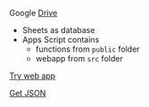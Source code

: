 Google [Drive](https://drive.google.com/drive/folders/1J5ZgTKKmKluVhWfajBLdtCOkcxu-lKIN?usp=sharing)

- Sheets as database
- Apps Script contains
  - functions from `public` folder
  - webapp from `src` folder

[Try web app](https://script.google.com/macros/s/AKfycbx2QVrLDxaneu3yNIme-Tdlv79YzU6aW9wRx694Q0Kd/dev)

[Get JSON](https://script.google.com/macros/s/AKfycbx2QVrLDxaneu3yNIme-Tdlv79YzU6aW9wRx694Q0Kd/dev?api=json)

<!--


	export const filterTrans = derived([trans, query], ([$trans, $query]) => {
		let result = [];

		$trans.forEach((item) => {
			if ($query.names.includes(item.name) || $query.names.length == 0) {
				let resultSec = { ...item, ledger: [] };

				if (item.date <= $query.date.end || $query.date.end == "") {
					item.ledger.forEach((itemSec) => {
						const group = Number(itemSec.account.charAt(0));

						if (item.date < $query.date.start) {
							if (group >= 4) {
								itemSec.account = "3 Generated retained earnings";
							}
						}

						resultSec.ledger.push(itemSec);
					});
				}

				result.push(resultSec);
			}
		});

		$query.accounts;
		$query.refs;

		return result;
	});

	export const subtotal = derived(filterTrans, ($filterTrans) => {
		let result = {};

		$filterTrans.forEach((item) => {
			item.ledger.forEach((itemSec) => {
				if (result[itemSec.account]) {
					result[itemSec.account] += itemSec.amount;
				} else {
					result[itemSec.account] = itemSec.amount;
				}
			});
		});

		return result;
	});

 -->
